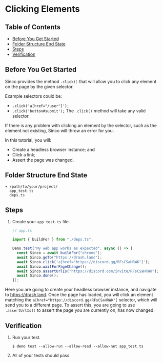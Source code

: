 # Clicking Elements

## Table of Contents

- [Before You Get Started](#before-you-get-started)
- [Folder Structure End State](#folder-structure-end-state)
- [Steps](#steps)
- [Verification](#verification)

## Before You Get Started

Sinco provides the method `.click()` that will allow you to click any element on
the page by the given selector.

Example selectors could be:

- `.click('a[href="/user"]');`
- `.click('button#submit');` The `.click()` method will take any valid selector.

If there is any problem with clicking an element by the selector, such as the
element not existing, Sinco will throw an error for you.

In this tutorial, you will:

- Create a headless browser instance; and
- Click a link;
- Assert the page was changed.

## Folder Structure End State

```text
▾ /path/to/your/project/
  app_test.ts
  deps.ts
```

## Steps

1. Create your `app_test.ts` file.

    ```typescript
    // app.ts

    import { buildFor } from "./deps.ts";

    Deno.test("My web app works as expected", async () => {
      const Sinco = await buildFor("chrome");
      await Sinco.goTo("https://drash.land");
      await Sinco.click('a[href="https://discord.gg/RFsCSaHRWK"]');
      await Sinco.waitForPageChange();
      await Sinco.assertUrlIs("https://discord.com/invite/RFsCSaHRWK");
      await Sinco.done();
    });
    ```

Here you are going to create your headless browser instance, and navigate to
https://drash.land. Once the page has loaded, you will click an element matching
the `a[href="https://discord.gg/RFsCSaHRWK"]` selector, which will send you to a
different page. To assert this, you are going to use `.assertUrlIs()` to assert
the page you are currently on, has now changed.

## Verification

1. Run your test.

    ```shell
    $ deno test --allow-run --allow-read --allow-net app_test.ts
    ```

2. All of your tests should pass
